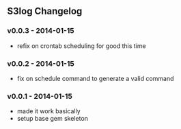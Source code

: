 S3log Changelog
-------------------

### v0.0.3 - 2014-01-15

* refix on crontab scheduling for good this time

### v0.0.2 - 2014-01-15

* fix on schedule command to generate a valid command

### v0.0.1 - 2014-01-15

* made it work basically
* setup base gem skeleton
